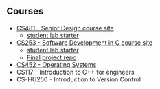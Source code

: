 ## Courses

- [CS481 - Senior Design course site](https://shanepanter.com/capstone)
  - [student lab starter](https://github.com/shanep/capstone-starter)
- [CS253 - Software Development in C course site](https://shanepanter.com/c-devel)
  - [student lab starter](https://github.com/shanep/c-devel-starter)
  - [Final project repo](https://github.com/shanep/c-devel-final)
- [CS452 - Operating Systems](https://shanepanter.com/operating-systems)
- CS117 - Introduction to C++ for engineers
- CS-HU250 - Introduction to Version Control
